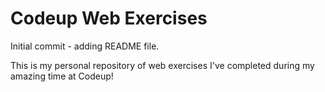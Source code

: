 
 # Codeup Web Exercises

 Initial commit - adding README file.

 This is my personal repository of web exercises
 I've completed during my amazing time at Codeup!